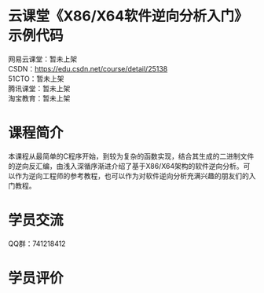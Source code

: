# 云课堂《X86/X64软件逆向分析入门》示例代码

网易云课堂：暂未上架
<br/> 
CSDN：<a herf="https://edu.csdn.net/course/detail/25138">https://edu.csdn.net/course/detail/25138</a> 
<br/> 
51CTO：暂未上架
<br/> 
腾讯课堂：暂未上架
<br/> 
淘宝教育：暂未上架

# 课程简介

本课程从最简单的C程序开始，到较为复杂的函数实现，结合其生成的二进制文件的逆向反汇编，由浅入深循序渐进介绍了基于X86/X64架构的软件逆向分析。可以作为逆向工程师的参考教程，也可以作为对软件逆向分析充满兴趣的朋友们的入门教程。

# 学员交流

QQ群：741218412

# 学员评价